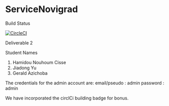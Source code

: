 # ServiceNovigrad
Build Status

[![CircleCI](https://circleci.com/gh/SEG2105-uottawa/seg2105f20-project-project_gr-50.svg?style=svg&circle-token=0ba1d0aa1f4a8ea5ed971a61e272b42509997b63)](https://app.circleci.com/pipelines/github/SEG2105-uottawa/seg2105f20-project-project_gr-50)

Deliverable 2

Student Names
1) Hamidou Nouhoum Cisse
2) Jiadong Yu
3) Gerald Azichoba

The credentials for the admin account are:
 email/pseudo : admin
 password : admin

We have incorporated the circlCi building badge for bonus.
